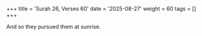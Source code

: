 +++
title = 'Surah 26, Verses 60'
date = '2025-08-27'
weight = 60
tags = []
+++

And so they pursued them at sunrise.